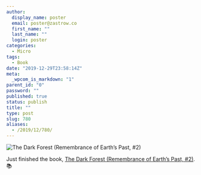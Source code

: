 ```yaml
---
author:
  display_name: poster
  email: poster@zastrow.co
  first_name: ""
  last_name: ""
  login: poster
categories:
  - Micro
tags:
  - Book
date: "2019-12-29T23:58:14Z"
meta:
  _wpcom_is_markdown: "1"
parent_id: "0"
password: ""
published: true
status: publish
title: ""
type: post
slug: 780
aliases:
  - /2019/12/780/
---
```

<p><img src="https://i.gr-assets.com/images/S/compressed.photo.goodreads.com/books/1412064931l/23168817.jpg" alt="The Dark Forest (Remembrance of Earth’s Past, #2)" /></p>
<p>Just finished the book, <a href="https://www.goodreads.com/review/show/2970103456?utm_medium=api&amp;utm_source=rss">The Dark Forest (Remembrance of Earth’s Past, #2)</a>. 📚</p>
